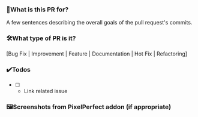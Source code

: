 ### 📜What is this PR for?
A few sentences describing the overall goals of the pull request's commits.

### 🛠️What type of PR is it?
[Bug Fix | Improvement | Feature | Documentation | Hot Fix | Refactoring]

### ✔️Todos
* [ ] - Link related issue

### 🖼️Screenshots from PixelPerfect addon (if appropriate)
